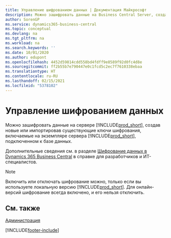 ```yaml
---
title: Управление шифрованием данных | Документация Майкрософт
description: Можно зашифровать данные на Business Central Server, создав новые или импортировав существующие ключи шифрования, включаемые на сервере.
author: SorenGP
ms.service: dynamics365-business-central
ms.topic: conceptual
ms.devlang: na
ms.tgt_pltfrm: na
ms.workload: na
ms.search.keywords: ''
ms.date: 10/01/2020
ms.author: edupont
ms.openlocfilehash: 4452d59814cdd558bd4fdff9e8589f92d0fc4d8e
ms.sourcegitcommit: ff2b55b7e790447e0c1fcd5c2ec7f7610338ebaa
ms.translationtype: HT
ms.contentlocale: ru-RU
ms.lasthandoff: 02/15/2021
ms.locfileid: "5378102"
---
```

# <a name="managing-data-encryption"></a>Управление шифрованием данных
Можно зашифровать данные на сервере [!INCLUDE[prod_short](includes/prod_short.md)], создав новые или импортировав существующие ключи шифрования, включаемые на экземпляре сервера [!INCLUDE[prod_short](includes/prod_short.md)], подключенном к базе данных.

Дополнительные сведения см. в разделе [Шифрование данных в Dynamics 365 Business Central](/dynamics365/business-central/dev-itpro/developer/devenv-encrypting-data) в справке для разработчиков и ИТ-специалистов.

> [!Note]
> Включить или отключать шифрование можно, только если вы используете локальную версию [!INCLUDE[prod_short](includes/prod_short.md)]. Для онлайн-версий шифрование всегда включено, и его нельзя отключить.

## <a name="see-also"></a>См. также  
[Администрация](admin-setup-and-administration.md)


[!INCLUDE[footer-include](includes/footer-banner.md)]